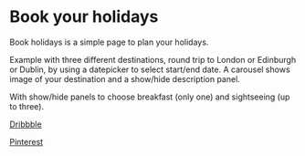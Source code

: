# Book your holidays

Book holidays is a simple page to plan your holidays.

Example with three different destinations, round trip to London or Edinburgh or Dublin, by using a datepicker to select start/end date. A carousel shows image of your destination and a show/hide description panel.

With show/hide panels to choose breakfast (only one) and sightseeing (up to three).


[Dribbble](https://dribbble.com/shots/5043400-Book-your-holidays)

[Pinterest](https://www.pinterest.co.uk/pin/800655639979644582/)
